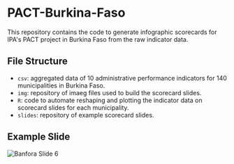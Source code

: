 # PACT-Burkina-Faso
This repository contains the code to generate infographic scorecards for IPA's PACT project in Burkina Faso 
from the raw indicator data.

## File Structure
- `csv`: aggregated data of 10 administrative performance indicators for 140 municipalities in Burkina Faso.
- `img`: repository of imaeg files used to build the scorecard slides.
- `R`: code to automate reshaping and plotting the indicator data on scorecard slides for each municipality.
- `slides`: repository of example scorecard slides.

## Example Slide

![Banfora Slide 6](https://github.com/boyercb/PACT-Burkina-Faso/slides/BANFORA_06.png)